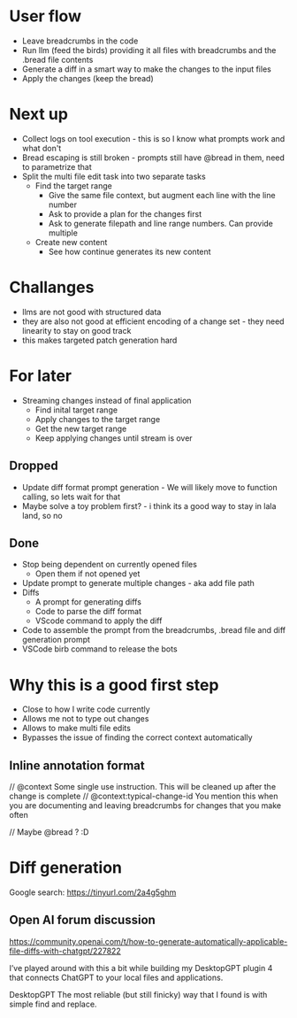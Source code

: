 # User flow
- Leave breadcrumbs in the code
- Run llm (feed the birds) providing it all files with breadcrumbs and the .bread file contents
- Generate a diff in a smart way to make the changes to the input files
- Apply the changes (keep the bread)

# Next up
- Collect logs on tool execution - this is so I know what prompts work and what don't
- Bread escaping is still broken - prompts still have @bread in them, need to parametrize that
- Split the multi file edit task into two separate tasks
  - Find the target range
    - Give the same file context, but augment each line with the line number
    - Ask to provide a plan for the changes first
    - Ask to generate filepath and line range numbers. Can provide multiple
  - Create new content
    - See how continue generates its new content

# Challanges
- llms are not good with structured data
- they are also not good at efficient encoding of a change set - they need linearity to stay on good track
- this makes targeted patch generation hard

# For later
- Streaming changes instead of final application
  - Find inital target range
  - Apply changes to the target range
  - Get the new target range
  - Keep applying changes until stream is over

## Dropped
- Update diff format prompt generation - We will likely move to function calling, so lets wait for that
- Maybe solve a toy problem first? - i think its a good way to stay in lala land, so no

## Done
- Stop being dependent on currently opened files
  - Open them if not opened yet
- Update prompt to generate multiple changes - aka add file path
- Diffs
  - A prompt for generating diffs
  - Code to parse the diff format
  - VScode command to apply the diff
- Code to assemble the prompt from the breadcrumbs, .bread file and diff generation prompt
- VSCode birb command to release the bots

# Why this is a good first step
- Close to how I write code currently
- Allows me not to type out changes
- Allows to make multi file edits
- Bypasses the issue of finding the correct context automatically

## Inline annotation format
// @context Some single use instruction. This will be cleaned up after the change is complete
// @context:typical-change-id You mention this when you are documenting and leaving breadcrumbs for changes that you make often

// Maybe @bread ? :D

# Diff generation
Google search: https://tinyurl.com/2a4g5ghm

## Open AI forum discussion

https://community.openai.com/t/how-to-generate-automatically-applicable-file-diffs-with-chatgpt/227822

I’ve played around with this a bit while building my DesktopGPT plugin 4 that connects ChatGPT to your local files and applications.

DesktopGPT
The most reliable (but still finicky) way that I found is with simple find and replace. 


